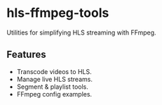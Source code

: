 # hls-ffmpeg-tools

Utilities for simplifying HLS streaming with FFmpeg.

## Features

* Transcode videos to HLS.
* Manage live HLS streams.
* Segment & playlist tools.
* FFmpeg config examples.
